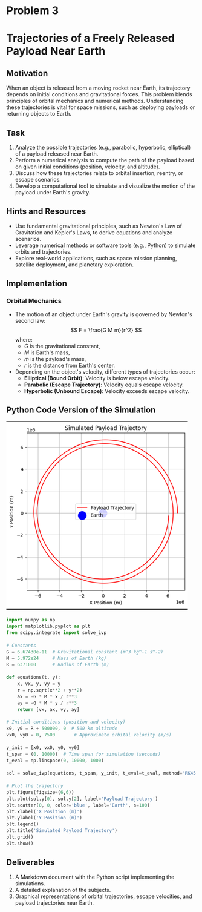 # Problem 3
# Trajectories of a Freely Released Payload Near Earth

## Motivation
When an object is released from a moving rocket near Earth, its trajectory depends on initial conditions and gravitational forces. This problem blends principles of orbital mechanics and numerical methods. Understanding these trajectories is vital for space missions, such as deploying payloads or returning objects to Earth.

## Task
1. Analyze the possible trajectories (e.g., parabolic, hyperbolic, elliptical) of a payload released near Earth.
2. Perform a numerical analysis to compute the path of the payload based on given initial conditions (position, velocity, and altitude).
3. Discuss how these trajectories relate to orbital insertion, reentry, or escape scenarios.
4. Develop a computational tool to simulate and visualize the motion of the payload under Earth's gravity.

## Hints and Resources
- Use fundamental gravitational principles, such as Newton's Law of Gravitation and Kepler's Laws, to derive equations and analyze scenarios.
- Leverage numerical methods or software tools (e.g., Python) to simulate orbits and trajectories.
- Explore real-world applications, such as space mission planning, satellite deployment, and planetary exploration.

## Implementation

### Orbital Mechanics
- The motion of an object under Earth's gravity is governed by Newton's second law:
  $$ F = \frac{G M m}{r^2} $$
  where:
  - $G$ is the gravitational constant,
  - $M$ is Earth's mass,
  - $m$ is the payload's mass,
  - $r$ is the distance from Earth's center.
- Depending on the object's velocity, different types of trajectories occur:
  - **Elliptical (Bound Orbit)**: Velocity is below escape velocity.
  - **Parabolic (Escape Trajectory)**: Velocity equals escape velocity.
  - **Hyperbolic (Unbound Escape)**: Velocity exceeds escape velocity.

## Python Code Version of the Simulation
![alt text](image-2.png)
```python
import numpy as np
import matplotlib.pyplot as plt
from scipy.integrate import solve_ivp

# Constants
G = 6.67430e-11  # Gravitational constant (m^3 kg^-1 s^-2)
M = 5.972e24     # Mass of Earth (kg)
R = 6371000      # Radius of Earth (m)

def equations(t, y):
    x, vx, y, vy = y
    r = np.sqrt(x**2 + y**2)
    ax = -G * M * x / r**3
    ay = -G * M * y / r**3
    return [vx, ax, vy, ay]

# Initial conditions (position and velocity)
x0, y0 = R + 500000, 0  # 500 km altitude
vx0, vy0 = 0, 7500       # Approximate orbital velocity (m/s)

y_init = [x0, vx0, y0, vy0]
t_span = (0, 10000)  # Time span for simulation (seconds)
t_eval = np.linspace(0, 10000, 1000)

sol = solve_ivp(equations, t_span, y_init, t_eval=t_eval, method='RK45')

# Plot the trajectory
plt.figure(figsize=(6,6))
plt.plot(sol.y[0], sol.y[2], label='Payload Trajectory')
plt.scatter(0, 0, color='blue', label='Earth', s=100)
plt.xlabel('X Position (m)')
plt.ylabel('Y Position (m)')
plt.legend()
plt.title('Simulated Payload Trajectory')
plt.grid()
plt.show()
```

## Deliverables
1. A Markdown document with the Python script implementing the simulations.
2. A detailed explanation of the subjects.
3. Graphical representations of orbital trajectories, escape velocities, and payload trajectories near Earth.
